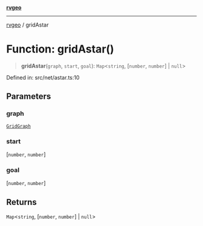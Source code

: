 [**rvgeo**](../README.md)

***

[rvgeo](../globals.md) / gridAstar

# Function: gridAstar()

> **gridAstar**(`graph`, `start`, `goal`): `Map`\<`string`, \[`number`, `number`\] \| `null`\>

Defined in: src/net/astar.ts:10

## Parameters

### graph

[`GridGraph`](../interfaces/GridGraph.md)

### start

\[`number`, `number`\]

### goal

\[`number`, `number`\]

## Returns

`Map`\<`string`, \[`number`, `number`\] \| `null`\>
